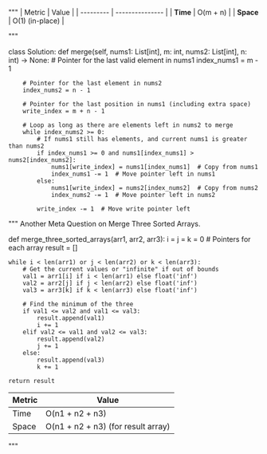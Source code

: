 """
| Metric    | Value           |
| --------- | --------------- |
| **Time**  | O(m + n)        |
| **Space** | O(1) (in-place) |

"""

class Solution:
    def merge(self, nums1: List[int], m: int, nums2: List[int], n: int) -> None:
        # Pointer for the last valid element in nums1
        index_nums1 = m - 1

        # Pointer for the last element in nums2
        index_nums2 = n - 1

        # Pointer for the last position in nums1 (including extra space)
        write_index = m + n - 1

        # Loop as long as there are elements left in nums2 to merge
        while index_nums2 >= 0:
            # If nums1 still has elements, and current nums1 is greater than nums2
            if index_nums1 >= 0 and nums1[index_nums1] > nums2[index_nums2]:
                nums1[write_index] = nums1[index_nums1]  # Copy from nums1
                index_nums1 -= 1  # Move pointer left in nums1
            else:
                nums1[write_index] = nums2[index_nums2]  # Copy from nums2
                index_nums2 -= 1  # Move pointer left in nums2

            write_index -= 1  # Move write pointer left



"""
Another Meta Question on Merge Three Sorted Arrays. 


def merge_three_sorted_arrays(arr1, arr2, arr3):
    i = j = k = 0  # Pointers for each array
    result = []

    while i < len(arr1) or j < len(arr2) or k < len(arr3):
        # Get the current values or "infinite" if out of bounds
        val1 = arr1[i] if i < len(arr1) else float('inf')
        val2 = arr2[j] if j < len(arr2) else float('inf')
        val3 = arr3[k] if k < len(arr3) else float('inf')

        # Find the minimum of the three
        if val1 <= val2 and val1 <= val3:
            result.append(val1)
            i += 1
        elif val2 <= val1 and val2 <= val3:
            result.append(val2)
            j += 1
        else:
            result.append(val3)
            k += 1

    return result


| Metric | Value                              |
| ------ | ---------------------------------- |
| Time   | O(n1 + n2 + n3)                    |
| Space  | O(n1 + n2 + n3) (for result array) |

"""
